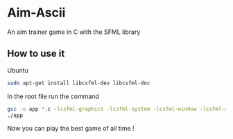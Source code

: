 # Aim-Ascii
An aim trainer game in C with the SFML library 

## How to use it

Ubuntu
```bash
sudo apt-get install libcsfml-dev libcsfml-doc 
```

In the root file run the command
```bash
gcc -o app *.c -lcsfml-graphics -lcsfml-system -lcsfml-window -lcsfml-audio -I./include
./app
```

Now you can play the best game of all time !
